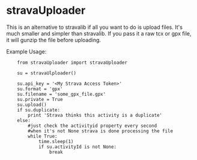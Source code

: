 # stravaUploader

This is an alternative to stravalib if all you want to do is upload files.  It's much smaller and simpler than stravalib. If you pass it a raw tcx or gpx file, it will gunzip the file before uploading.

Example Usage:

        from stravaUploader import stravaUploader

        su = stravaUlploader()

        su.api_key = '<My Strava Access Token>'
        su.format = 'gpx'
        su.filename = 'some_gpx_file.gpx'
        su.private = True
        su.upload()
        if su.duplicate:
            print 'Strava thinks this activity is a duplicate'
        else:   
            #just check the activityid property every second 
            #when it's not None strava is done processing the file
            while True:
                time.sleep(1)
                if su.activityId is not None:
                    break

